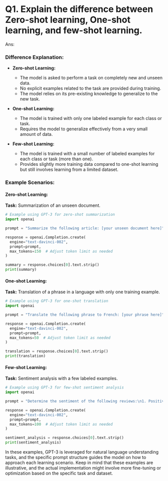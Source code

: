 # Q1. Explain the difference between Zero-shot learning, One-shot learning, and few-shot learning.
Ans: 

### Difference Explanation:

- **Zero-shot Learning:**
  - The model is asked to perform a task on completely new and unseen data.
  - No explicit examples related to the task are provided during training.
  - The model relies on its pre-existing knowledge to generalize to the new task.

- **One-shot Learning:**
  - The model is trained with only one labeled example for each class or task.
  - Requires the model to generalize effectively from a very small amount of data.

- **Few-shot Learning:**
  - The model is trained with a small number of labeled examples for each class or task (more than one).
  - Provides slightly more training data compared to one-shot learning but still involves learning from a limited dataset.


### Example Scenarios:

#### Zero-shot Learning:
**Task:** Summarization of an unseen document.
```python
# Example using GPT-3 for zero-shot summarization
import openai

prompt = "Summarize the following article: [your unseen document here]"

response = openai.Completion.create(
  engine="text-davinci-002",
  prompt=prompt,
  max_tokens=150  # Adjust token limit as needed
)

summary = response.choices[0].text.strip()
print(summary)
```

#### One-shot Learning:
**Task:** Translation of a phrase in a language with only one training example.
```python
# Example using GPT-3 for one-shot translation
import openai

prompt = "Translate the following phrase to French: [your phrase here]"

response = openai.Completion.create(
  engine="text-davinci-002",
  prompt=prompt,
  max_tokens=50  # Adjust token limit as needed
)

translation = response.choices[0].text.strip()
print(translation)
```

#### Few-shot Learning:
**Task:** Sentiment analysis with a few labeled examples.
```python
# Example using GPT-3 for few-shot sentiment analysis
import openai

prompt = "Determine the sentiment of the following reviews:\n1. Positive: [positive review]\n2. Negative: [negative review]\n3. Neutral: [neutral review]"

response = openai.Completion.create(
  engine="text-davinci-002",
  prompt=prompt,
  max_tokens=100  # Adjust token limit as needed
)

sentiment_analysis = response.choices[0].text.strip()
print(sentiment_analysis)
```


In these examples, GPT-3 is leveraged for natural language understanding tasks, and the specific prompt structure guides the model on how to approach each learning scenario. Keep in mind that these examples are illustrative, and the actual implementation might involve more fine-tuning or optimization based on the specific task and dataset.
